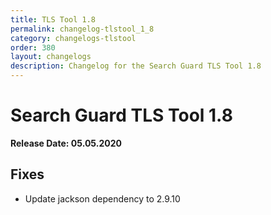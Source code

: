 ```yaml
---
title: TLS Tool 1.8
permalink: changelog-tlstool_1_8
category: changelogs-tlstool
order: 380
layout: changelogs
description: Changelog for the Search Guard TLS Tool 1.8
---
```


<!---
Copyright 2020 floragunn GmbH
-->

# Search Guard TLS Tool 1.8

**Release Date: 05.05.2020**

## Fixes

* Update jackson dependency to 2.9.10